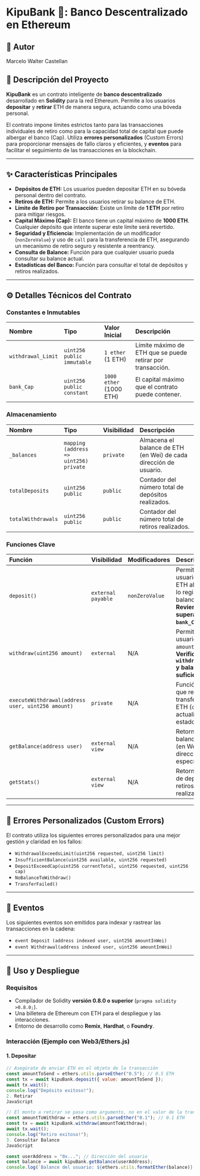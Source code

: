 # KipuBank 🏦: Banco Descentralizado en Ethereum
## 👤 Autor
Marcelo Walter Castellan

## 📜 Descripción del Proyecto

**KipuBank** es un contrato inteligente de **banco descentralizado** desarrollado en **Solidity** para la red Ethereum. Permite a los usuarios **depositar** y **retirar** ETH de manera segura, actuando como una bóveda personal.

El contrato impone límites estrictos tanto para las transacciones individuales de retiro como para la capacidad total de capital que puede albergar el banco (Cap). Utiliza **errores personalizados** (Custom Errors) para proporcionar mensajes de fallo claros y eficientes, y **eventos** para facilitar el seguimiento de las transacciones en la blockchain.

---

## ✨ Características Principales

* **Depósitos de ETH:** Los usuarios pueden depositar ETH en su bóveda personal dentro del contrato.
* **Retiros de ETH:** Permite a los usuarios retirar su balance de ETH.
* **Límite de Retiro por Transacción:** Existe un límite de **1 ETH** por retiro para mitigar riesgos.
* **Capital Máximo (Cap):** El banco tiene un capital máximo de **1000 ETH**. Cualquier depósito que intente superar este límite será revertido.
* **Seguridad y Eficiencia:** Implementación de un modificador (`nonZeroValue`) y uso de `call` para la transferencia de ETH, asegurando un mecanismo de retiro seguro y resistente a reentrancy.
* **Consulta de Balance:** Función para que cualquier usuario pueda consultar su balance actual.
* **Estadísticas del Banco:** Función para consultar el total de depósitos y retiros realizados.

---

## ⚙️ Detalles Técnicos del Contrato

### Constantes e Inmutables

| Nombre | Tipo | Valor Inicial | Descripción |
| :--- | :--- | :--- | :--- |
| `withdrawal_Limit` | `uint256 public immutable` | `1 ether` (1 ETH) | Límite máximo de ETH que se puede retirar por transacción. |
| `bank_Cap` | `uint256 public constant` | `1000 ether` (1000 ETH) | El capital máximo que el contrato puede contener. |

### Almacenamiento

| Nombre | Tipo | Visibilidad | Descripción |
| :--- | :--- | :--- | :--- |
| `_balances` | `mapping (address => uint256) private` | `private` | Almacena el balance de ETH (en Wei) de cada dirección de usuario. |
| `totalDeposits` | `uint256 public` | `public` | Contador del número total de depósitos realizados. |
| `totalWithdrawals` | `uint256 public` | `public` | Contador del número total de retiros realizados. |

### Funciones Clave

| Función | Visibilidad | Modificadores | Descripción |
| :--- | :--- | :--- | :--- |
| `deposit()` | `external payable` | `nonZeroValue` | Permite al usuario enviar ETH al contrato y lo registra en su balance. **Revierte si supera el `bank_Cap`.** |
| `withdraw(uint256 amount)` | `external` | N/A | Permite al usuario retirar `amount` de ETH. **Verifica `withdrawal_Limit` y balance suficiente.** |
| `executeWithdrawal(address user, uint256 amount)` | `private` | N/A | Función interna que realiza la transferencia de ETH (`call`) y actualiza el estado. |
| `getBalance(address user)` | `external view` | N/A | Retorna el balance de ETH (en Wei) de una dirección específica. |
| `getStats()` | `external view` | N/A | Retorna el total de depósitos y retiros realizados. |

---

## 🚫 Errores Personalizados (Custom Errors)

El contrato utiliza los siguientes errores personalizados para una mejor gestión y claridad en los fallos:

* `WithdrawalExceedsLimit(uint256 requested, uint256 limit)`
* `InsufficientBalance(uint256 available, uint256 requested)`
* `DepositExceedCap(uint256 currentTotal, uint256 requested, uint256 cap)`
* `NoBalanceToWithdraw()`
* `TransferFailed()`

---

## 📢 Eventos

Los siguientes eventos son emitidos para indexar y rastrear las transacciones en la cadena:

* `event Deposit (address indexed user, uint256 amountInWei)`
* `event Withdrawal(address indexed user, uint256 amountInWei)`

---

## 🚀 Uso y Despliegue

### Requisitos

* Compilador de Solidity **versión 0.8.0 o superior** (`pragma solidity >0.8.0;`).
* Una billetera de Ethereum con ETH para el despliegue y las interacciones.
* Entorno de desarrollo como **Remix**, **Hardhat**, o **Foundry**.

### Interacción (Ejemplo con Web3/Ethers.js)

#### 1. Depositar

```javascript
// Asegúrate de enviar ETH en el objeto de la transacción
const amountToSend = ethers.utils.parseEther("0.5"); // 0.5 ETH
const tx = await kipuBank.deposit({ value: amountToSend });
await tx.wait();
console.log("Depósito exitoso!");
2. Retirar
JavaScript

// El monto a retirar se pasa como argumento, no en el valor de la transacción.
const amountToWithdraw = ethers.utils.parseEther("0.1"); // 0.1 ETH
const tx = await kipuBank.withdraw(amountToWithdraw);
await tx.wait();
console.log("Retiro exitoso!");
3. Consultar Balance
JavaScript

const userAddress = "0x..."; // Dirección del usuario
const balance = await kipuBank.getBalance(userAddress);
console.log(`Balance del usuario: ${ethers.utils.formatEther(balance)} ETH`);

